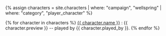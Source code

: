 {% assign characters = site.characters | where: "campaign", "wellspring" | where: "category", "player_character" %}

{% for character in characters %}
[{{ character.name }}]({{site.baseurl}}/campaigns/wellspring/characters/{{character.slug}})
: {{ character.preview }} -- played by {{ character.played_by }}.
{% endfor %}
